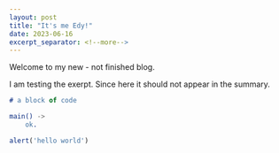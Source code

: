 ```yaml
---
layout: post
title: "It's me Edy!"
date: 2023-06-16
excerpt_separator: <!--more-->
---
```


Welcome to my new - not finished blog.
<!-- more -->

I am testing the exerpt. Since here it should not appear in the summary.


```erlang
# a block of code

main() ->
    ok.
```

```js
alert('hello world')
```
